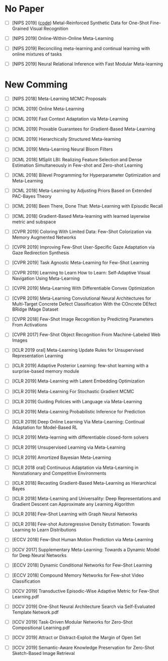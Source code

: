 # No Paper
- [ ] [NIPS 2019] ([code](https://github.com/apple2373/MetaIRNet)) Metal-Reinforced Synthetic Data for One-Shot Fine-Grained Visual Recognition
- [ ] [NIPS 2019] Online-Within-Online Meta-Learning
- [ ] [NIPS 2019] Reconciling meta-learning and continual learning with online mixtures of tasks
- [ ] [NIPS 2019] Neural Relational Inference with Fast Modular Meta-learning


# New Comming
- [ ] [NIPS 2018] Meta-Learning MCMC Proposals

- [ ] [ICML 2019] Online Meta-Learning
- [ ] [ICML 2019] Fast Context Adaptation via Meta-Learning
- [ ] [ICML 2019] Provable Guarantees for Gradient-Based Meta-Learning
- [ ] [ICML 2019] Hierarchically Structured Meta-learning
- [ ] [ICML 2019] Meta-Learning Neural Bloom Filters
- [ ] [ICML 2018] MSplit LBI: Realizing Feature Selection and Dense Estimation Simultaneously in Few-shot and Zero-shot Learning
- [ ] [ICML 2018] Bilevel Programming for Hyperparameter Optimization and Meta-Learning
- [ ] [ICML 2018] Meta-Learning by Adjusting Priors Based on Extended PAC-Bayes Theory
- [ ] [ICML 2018] Been There, Done That: Meta-Learning with Episodic Recall
- [ ] [ICML 2018] Gradient-Based Meta-learning with learned layerwise metric and subspace

- [ ] [CVPR 2019] Coloring With Limited Data: Few-Shot Colorization via Memory Augmented Networks
- [ ] [CVPR 2019] Improving Few-Shot User-Specific Gaze Adaptation via Gaze Redirection Synthesis
- [ ] [CVPR 2019] Task Agnostic Meta-Learning for Few-Shot Learning
- [ ] [CVPR 2019] Learning to Learn How to Learn: Self-Adaptive Visual Navigation Using Meta-Learning
- [ ] [CVPR 2019] Meta-Learning With Differentiable Convex Optimization
- [ ] [CVPR 2019] Meta-Learning Convolutional Neural Architectures for Multi-Target Concrete Defect Classification With the COncrete DEfect BRidge IMage Dataset
- [ ] [CVPR 2018] Few-Shot Image Recognition by Predicting Parameters From Activations
- [ ] [CVPR 2017] Few-Shot Object Recognition From Machine-Labeled Web Images

- [ ] [ICLR 2019 oral] Meta-Learning Update Rules for Unsupervised Representation Learning
- [ ] [ICLR 2019] Adaptive Posterior Learning: few-shot learning with a surprise-based memory module
- [ ] [ICLR 2019] Meta-Learning with Latent Embedding Optimization
- [ ] [ICLR 2019] Meta-Learning For Stochastic Gradient MCMC
- [ ] [ICLR 2019] Guiding Policies with Language via Meta-Learning
- [ ] [ICLR 2019] Meta-Learning Probabilistic Inference for Prediction
- [ ] [ICLR 2019] Deep Online Learning Via Meta-Learning: Continual Adaptation for Model-Based RL
- [ ] [ICLR 2019] Meta-learning with differentiable closed-form solvers
- [ ] [ICLR 2019] Unsupervised Learning via Meta-Learning
- [ ] [ICLR 2019] Amortized Bayesian Meta-Learning
- [ ] [ICLR 2018 oral] Continuous Adaptation via Meta-Learning in Nonstationary and Competitive Environments
- [ ] [ICLR 2018] Recasting Gradient-Based Meta-Learning as Hierarchical Bayes
- [ ] [ICLR 2018] Meta-Learning and Universality: Deep Representations and Gradient Descent can Approximate any Learning Algorithm
- [ ] [ICLR 2018] Few-Shot Learning with Graph Neural Networks
- [ ] [ICLR 2018] Few-shot Autoregressive Density Estimation: Towards Learning to Learn Distributions

- [ ] [ECCV 2018] Few-Shot Human Motion Prediction via Meta-Learning
- [ ] [ICCV 2017] Supplementary Meta-Learning: Towards a Dynamic Model for Deep Neural Networks
- [ ] [ECCV 2018] Dynamic Conditional Networks for Few-Shot Learning
- [ ] [ECCV 2018] Compound Memory Networks for Few-shot Video Classification
- [ ] [ICCV 2019] Transductive Episodic-Wise Adaptive Metric for Few-Shot Learning.pdf
- [ ] [ICCV 2019] One-Shot Neural Architecture Search via Self-Evaluated Template Network.pdf
- [ ] [ICCV 2019] Task-Driven Modular Networks for Zero-Shot Compositional Learning.pdf
- [ ] [ICCV 2019] Attract or Distract-Exploit the Margin of Open Set
- [ ] [ICCV 2019] Semantic-Aware Knowledge Preservation for Zero-Shot Sketch-Based Image Retrieval
